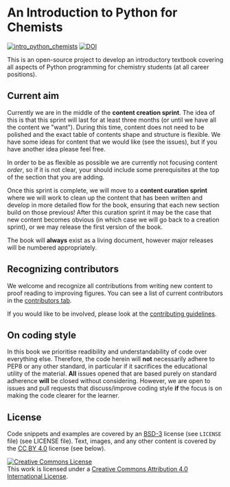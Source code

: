 # An Introduction to Python for Chemists

[![intro_python_chemists](https://circleci.com/gh/pythoninchemistry/intro_python_chemists.svg?style=svg)](https://circleci.com/gh/pythoninchemistry/intro_python_chemists)
[![DOI](https://zenodo.org/badge/248480226.svg)](https://zenodo.org/badge/latestdoi/248480226)

This is an open-source project to develop an introductory textbook covering all aspects of Python programming for chemistry students (at all career positions).

## Current aim

Currently we are in the middle of the **content creation sprint**. 
The idea of this is that this sprint will last for at least three months (or until we have all the content we "want"). 
During this time, content does not need to be polished and the exact table of contents shape and structure is flexible. 
We have some ideas for content that we would like (see the issues), but if you have another idea please feel free. 

In order to be as flexible as possible we are currently not focusing content *order*, so if it is not clear, your should include some prerequisites at the top of the section that you are adding. 

Once this sprint is complete, we will move to a **content curation sprint** where we will work to clean up the content that has been written and develop in more detailed flow for the book, ensuring that each new section build on those previous!
After this curation sprint it may be the case that new content becomes obvious (in which case we will go back to a creation sprint), or we may release the first version of the book. 

The book will **always** exist as a living document, however major releases will be numbered appropriately.

## Recognizing contributors

We welcome and recognize all contributions from writing new content to proof reading to improving figures.
You can see a list of current contributors in the [contributors tab](https://github.com/pythoninchemistry/intro_python_chemists/graphs/contributors).

If you would like to be involved, please look at the [contributing guidelines](https://github.com/pythoninchemistry/intro_python_chemists/blob/master/content/contributing.md).

## On coding style

In this book we prioritise readibility and understandability of code over everything else. 
Therefore, the code herein will **not** necessarily adhere to PEP8 or any other standard, in particular if it sacrifices the educational utility of the material. 
**All** issues opened that are based purely on standard adherence **will** be closed without considering.
However, we are open to issues and pull requests that discuss/improve coding style **if** the focus is on making the code clearer for the learner. 

## License

Code snippets and examples are covered by an [BSD-3](https://opensource.org/licenses/BSD-3-Clause) license (see `LICENSE` file) (see LICENSE file). Text, images, and any other content is covered by the [CC BY 4.0](https://creativecommons.org/licenses/by/4.0/) license (see below).

<a rel="license" href="http://creativecommons.org/licenses/by/4.0/"><img alt="Creative Commons License" style="border-width:0" src="https://i.creativecommons.org/l/by/4.0/88x31.png" /></a><br />This work is licensed under a <a rel="license" href="http://creativecommons.org/licenses/by/4.0/">Creative Commons Attribution 4.0 International License</a>.